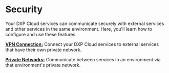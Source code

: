 # Security [](id=security)

Your DXP Cloud services can communicate securely with external services and 
other services in the same environment. Here, you'll learn how to configure and 
use these features: 

[**VPN Connection:**](https://help.liferay.com/hc/en-us/articles/360014202932-VPN-Connection)
Connect your DXP Cloud services to external services that have their own private 
network. 

[**Private Networks:**](https://help.liferay.com/hc/en-us/articles/360012798971-Private-Network)
Communicate between services in an environment via that environment's private 
network. 
